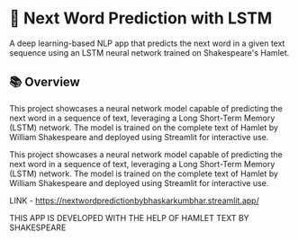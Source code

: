 # 🧠 Next Word Prediction with LSTM
A deep learning-based NLP app that predicts the next word in a given text sequence using an LSTM neural network trained on Shakespeare's Hamlet.

## 📚 Overview
This project showcases a neural network model capable of predicting the next word in a sequence of text, leveraging a Long Short-Term Memory (LSTM) network. The model is trained on the complete text of Hamlet by William Shakespeare and deployed using Streamlit for interactive use.

This project showcases a neural network model capable of predicting the next word in a sequence of text, leveraging a Long Short-Term Memory (LSTM) network. The model is trained on the complete text of Hamlet by William Shakespeare and deployed using Streamlit for interactive use.







LINK - https://nextwordpredictionbybhaskarkumbhar.streamlit.app/

THIS APP IS DEVELOPED WITH THE HELP OF HAMLET TEXT BY SHAKESPEARE
